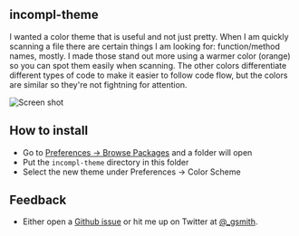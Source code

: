 ## incompl-theme

I wanted a color theme that is useful and not just pretty. When I am quickly scanning a file there are certain things I am looking for: function/method names, mostly. I made those stand out more using a warmer color (orange) so you can spot them easily when scanning. The other colors differentiate different types of code to make it easier to follow code flow, but the colors are similar so they're not fightning for attention.

![Screen shot](http://i.imgur.com/ur7oOwj.png)

## How to install

* Go to [Preferences -> Browse Packages](http://i.imgur.com/0IzAOW4.png) and a folder will open
* Put the `incompl-theme` directory in this folder
* Select the new theme under Preferences -> Color Scheme

## Feedback

* Either open a [Github issue](https://github.com/incompl/incompl-theme/issues) or hit me up on Twitter at [@_gsmith](http://twitter.com/_gsmith).
